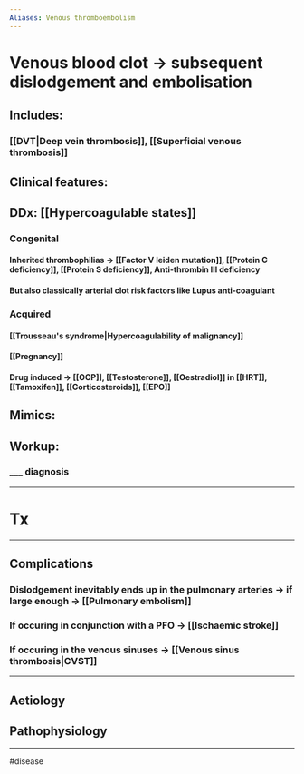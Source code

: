 ```yaml
---
Aliases: Venous thromboembolism
---
```

# Venous blood clot -> subsequent dislodgement and embolisation
## Includes:
### [[DVT|Deep vein thrombosis]], [[Superficial venous thrombosis]]
## Clinical features:
###
## DDx: [[Hypercoagulable states]]
### Congenital 
#### Inherited thrombophilias -> [[Factor V leiden mutation]], [[Protein C deficiency]], [[Protein S deficiency]], Anti-thrombin III deficiency
#### But also classically arterial clot risk factors like Lupus anti-coagulant
### Acquired
#### [[Trousseau's syndrome|Hypercoagulability of malignancy]]
#### [[Pregnancy]]
#### Drug induced -> [[OCP]], [[Testosterone]], [[Oestradiol]] in [[HRT]], [[Tamoxifen]], [[Corticosteroids]], [[EPO]]
## Mimics:
###
## Workup:
### ___ diagnosis
---
# Tx

---
## Complications
### Dislodgement inevitably ends up in the pulmonary arteries -> if large enough -> [[Pulmonary embolism]]
### If occuring in conjunction with a PFO -> [[Ischaemic stroke]]
### If occuring in the venous sinuses -> [[Venous sinus thrombosis|CVST]]

---
## Aetiology
## Pathophysiology
---
#disease 